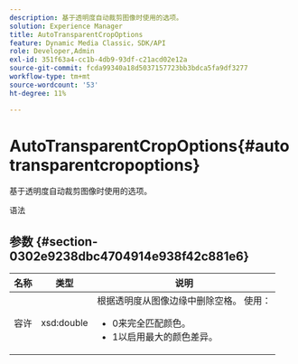 ```yaml
---
description: 基于透明度自动裁剪图像时使用的选项。
solution: Experience Manager
title: AutoTransparentCropOptions
feature: Dynamic Media Classic，SDK/API
role: Developer,Admin
exl-id: 351f63a4-cc1b-4db9-93df-c21acd02e12a
source-git-commit: fcda99340a18d5037157723bb3bdca5fa9df3277
workflow-type: tm+mt
source-wordcount: '53'
ht-degree: 11%

---
```


# AutoTransparentCropOptions{#autotransparentcropoptions}

基于透明度自动裁剪图像时使用的选项。

语法

## 参数 {#section-0302e9238dbc4704914e938f42c881e6}

<table id="table_F6A0DBA37F704C2097C617A0A6767566"> 
 <thead> 
  <tr> 
   <th colname="col1" class="entry"> 名称 </th> 
   <th colname="col2" class="entry"> 类型 </th> 
   <th colname="col3" class="entry"> 说明 </th> 
  </tr> 
 </thead>
 <tbody> 
  <tr> 
   <td colname="col1"> <span class="codeph"> 容许</span> </td> 
   <td colname="col2"> <span class="codeph"> xsd:double</span> </td> 
   <td colname="col3">根据透明度从图像边缘中删除空格。 使用： 
    <ul id="ul_FE5423B857AE43FCBA7A9AEA76C754CC">
     <li id="li_01E3BD0AB8DA4C408B47CB02B269404A">0来完全匹配颜色。 </li>
     <li id="li_FCE21384265D4ECE9C0D785F1BB32C3A">1以启用最大的颜色差异。 </li>
    </ul></td> 
  </tr> 
 </tbody> 
</table>
